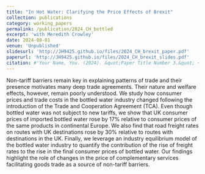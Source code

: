 ```yaml
---
title: "In Hot Water: Clarifying the Price Effects of Brexit"
collection: publications
category: working_papers
permalink: /publication/2024_CH_bottled
excerpt: 'with Meredith Crowley'
date: 2024-08-01
venue: 'Unpublished'
slidesurl: 'http://JH9425.github.io/files/2024_CH_brexit_paper.pdf'
paperurl: 'http://JH9425.github.io/files/2024_CH_brexit_slides.pdf'
citation: #'Your Name, You. (2024). &quot;Paper Title Number 3.&quot; <i>GitHub Journal of Bugs</i>. 1(3).'
---
```


Non-tariff barriers remain key in explaining patterns of trade and their presence motivates many deep trade agreements. Their nature and welfare effects, however, remain poorly understood. We study how consumer prices and trade costs in the bottled water industry changed following the introduction of the Trade and Cooperation Agreement (TCA). Even though bottled water was not subject to new tariffs, we show that UK consumer prices of imported bottled water rose by 17% relative to consumer prices of the same products in continental Europe. We also find that road freight rates on routes with UK destinations rose by 30% relative to routes with destinations in the UK. Finally, we leverage an industry equilibrium model of the bottled water industry to quantify the contribution of the rise of freight rates to the rise in the final consumer prices of bottled water. Our findings highlight the role of changes in the price of complementary services facilitating goods trade as a source of non-tariff barriers.
